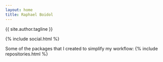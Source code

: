 ```yaml
---
layout: home
title: Raphael Boidol
---
```


{{ site.author.tagline }}

{% include social.html %}

Some of the packages that I created to simplify my workflow:
{% include repositories.html %}